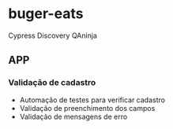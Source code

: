 # buger-eats
Cypress Discovery QAninja
## APP
### Validação de cadastro 
* Automação de testes para verificar cadastro
* Validação de preenchimento dos campos
* Validação de mensagens de erro 
